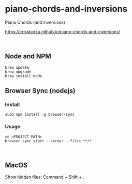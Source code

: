 # piano-chords-and-inversions

Piano Chords (and inversions)

https://crisstanza.github.io/piano-chords-and-inversions/

<br>

## Node and NPM

	brew update
	brew upgrade
	brew install node


## Browser Sync (nodejs)

### Install

	sudo npm install -g browser-sync

### Usage

	cd <PROJECT PATH>
	browser-sync start --server --files **/*

<br>

## MacOS

Show hidden files: Command + Shift + .
